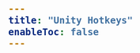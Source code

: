 ```yaml
---
title: "Unity Hotkeys"
enableToc: false
---
```

<style>
code { color: #FFFFFF; background: #242C37; font-size: 19px; font-weight: bold; font-family: Consolas, monospace, monaco; }
@media screen and (max-width: 700px) {
table { margin-left: auto; margin-right: auto; }
h2, h3 { text-align: center; }
}
</style>